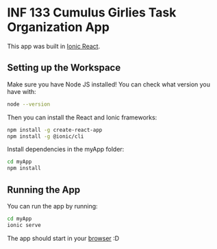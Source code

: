 # INF 133 Cumulus Girlies Task Organization App
This app was built in [Ionic React](https://ionicframework.com/docs/react).
## Setting up the Workspace
Make sure you have Node JS installed! You can check what version you have with:
```bash
node --version
```
Then you can install the React and Ionic frameworks:
```bash
npm install -g create-react-app
npm install -g @ionic/cli
```
Install dependencies in the myApp folder:
```bash
cd myApp
npm install
```
## Running the App
You can run the app by running:
```bash
cd myApp
ionic serve
```
The app should start in your [browser](http://localhost:8100) :D